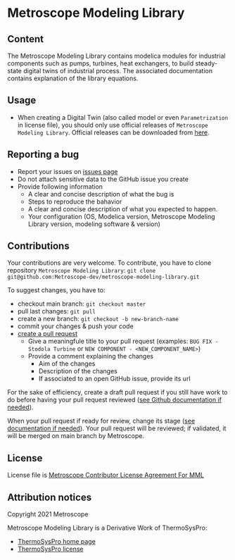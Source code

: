 # Metroscope Modeling Library

## Content

 The Metroscope Modeling Library contains modelica modules for industrial components such as pumps, turbines, heat exchangers, to build steady-state digital twins of industrial process. The associated documentation contains explanation of the library equations. 

## Usage

- When creating a Digital Twin (also called model or even `Parametrization` in license file), you should only use official releases of `Metroscope Modeling Library`. Official releases can be downloaded from [here](https://github.com/Metroscope-dev/metroscope-modeling-library/releases).

## Reporting a bug

- Report your issues on [issues page](https://github.com/Metroscope-dev/metroscope-modeling-library/issues)
- Do not attach sensitive data to the GitHub issue you create
- Provide following information
  - A clear and concise description of what the bug is
  - Steps to reproduce the bahavior
  - A clear and concise description of what you expected to happen.
  - Your configuration (OS, Modelica version, Metroscope Modeling Library version, modeling software & version)

## Contributions

Your contributions are very welcome. To contribute, you have to clone repository `Metroscope Modeling Library`: `git clone git@github.com:Metroscope-dev/metroscope-modeling-library.git`

To suggest changes, you have to:
- checkout main branch: `git checkout master`
- pull last changes: `git pull`
- create a new branch: `git checkout -b new-branch-name`
- commit your changes & push your code
- [create a pull request](https://github.com/Metroscope-dev/metroscope-modeling-library/pulls)
  - Give a meaningfule title to your pull request (examples: `BUG FIX - Stodola Turbine` or `NEW COMPONENT - <NEW_COMPONENT_NAME>`)
  - Provide a comment explaining the changes
    - Aim of the changes
    - Description of the changes
    - If associated to an open GitHub issue, provide its url

For the sake of efficiency, create a draft pull request if you still have work to do before having your pull request reviewed ([see Github documentation if needed](https://docs.github.com/en/github/collaborating-with-issues-and-pull-requests/creating-a-pull-request)).

When your pull request if ready for review, change its stage ([see documentation if needed](https://docs.github.com/en/github/collaborating-with-issues-and-pull-requests/changing-the-stage-of-a-pull-request)). Your pull request will be reviewed; if validated, it will be merged on main branch by Metroscope.

## License

License file is [Metroscope Contributor License Agreement For MML](Metroscope_contributor_license_agreement_for_mml.docx)

## Attribution notices

Copyright 2021 Metroscope

Metroscope Modeling Library is a Derivative Work of ThermoSysPro:
- [ThermoSysPro home page](https://thermosyspro.com)
- [ThermoSysPro license](https://github.com/ThermoSysPro/ThermoSysPro/blob/master/LICENSE.md)

